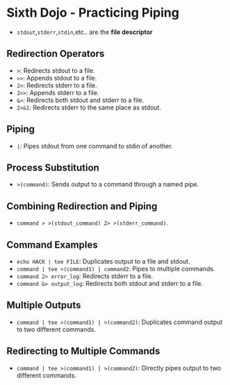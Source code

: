# Sixth Dojo - Practicing Piping
- `stdout`,`stderr`,`stdin`,etc.. are the **file descriptor**

## Redirection Operators
- `>`: Redirects stdout to a file.
- `>>`: Appends stdout to a file.
- `2>`: Redirects stderr to a file.
- `2>>`: Appends stderr to a file.
- `&>`: Redirects both stdout and stderr to a file.
- `2>&1`: Redirects stderr to the same place as stdout.

## Piping
- `|`: Pipes stdout from one command to stdin of another.

## Process Substitution
- `>(command)`: Sends output to a command through a named pipe.

## Combining Redirection and Piping
- `command > >(stdout_command) 2> >(stderr_command)`.

## Command Examples
- `echo HACK | tee FILE`: Duplicates output to a file and stdout.
- `command | tee >(command1) | command2`: Pipes to multiple commands.
- `command 2> error_log`: Redirects stderr to a file.
- `command &> output_log`: Redirects both stdout and stderr to a file.

## Multiple Outputs
- `command | tee >(command1) | >(command2)`: Duplicates command output to two different commands.

## Redirecting to Multiple Commands
- `command | tee >(command1) | >(command2)`: Directly pipes output to two different commands.
